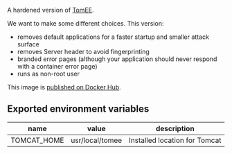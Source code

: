 A hardened version of [TomEE](https://tomee.apache.org/).

We want to make some different choices. This version:

* removes default applications for a faster startup and smaller attack surface
* removes Server header to avoid fingerprinting
* branded error pages (although your application should never respond with a container error page)
* runs as non-root user

This image is [published on Docker Hub](https://hub.docker.com/r/ministryofjustice/docker-tomee/).

Exported environment variables
------------------------------

| name | value | description |
--- | --- | ---
TOMCAT_HOME | usr/local/tomee | Installed location for Tomcat
